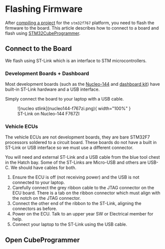 # Flashing Firmware

After [compiling a project](compile-project.md) for the `stm32f767` platform, you need to flash the firmware to the board. This article describes how to connect to a board and flash using [STM32CubeProgrammer](dev-setup.md/#stm32cubeprogrammer).

## Connect to the Board

We flash using ST-Link which is an interface to STM microcontrollers.

### Development Boards + Dashboard

Most development boards (such as the [Nucleo-144](https://www.st.com/en/evaluation-tools/nucleo-f767zi.html) and [dashboard kit](https://www.st.com/en/evaluation-tools/stm32f7508-dk.html)) have built-in ST-Link hardware and a USB interface.

Simply connect the board to your laptop with a USB cable.

<figure markdown="span">
  ![nucleo stlink](nucleo144-f767zi.png){ width="100%" }
  <figcaption>ST-Link on Nucleo-144 F767ZI</figcaption>
</figure>

### Vehicle ECUs

The vehicle ECUs are not development boards, they are bare STM32F7 processors soldered to a circuit board. These boards do not have a built in ST-Link or USB interface so we must use a different connector.

You will need and external ST-Link and a USB cable from the blue tool chest in the Hatch bay. Some of the ST-Links are Micro-USB and others are USB-C. We should have cables for both.

1. Ensure the ECU is off (not receiving power) and the USB is not connected to your laptop.
2. Carefully connect the grey ribbon cable to the JTAG connector on the ECU board. There is a tab on the ribbon connector which must align with the notch on the JTAG connector.
3. Connect the other end of the ribbon to the ST-Link, aligning the connectors as before.
4. Power on the ECU. Talk to an upper year SW or Electrical member for help.
5. Connect your laptop to the ST-Link using the USB cable.

## Open CubeProgrammer
